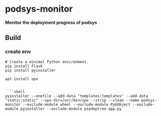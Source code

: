 # podsys-monitor
**Monitor the deployment progress of podsys**

## Build

### create env
``` shell
# Create a minimal Python environment.
pip install Flask
pip install pyinstaller
```
``` shell
apt install upx


``` shell
pyinstaller --onefile --add-data "templates:templates" --add-data "static:static" --upx-dir=/usr/bin/upx --strip --clean --name podsys-monitor --exclude-module wheel --exclude-module PyGObject --exclude-module pyinstaller --exclude-module pipdeptree app.py
```
